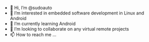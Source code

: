 - 👋 Hi, I’m @sudoauto
- 👀 I’m interested in embedded software development in Linux and Android
- 🌱 I’m currently learning Android
- 💞️ I’m looking to collaborate on any virtual remote projects
- 📫 How to reach me ...

<!---
sudoauto/sudoauto is a ✨ special ✨ repository because its `README.md` (this file) appears on your GitHub profile.
You can click the Preview link to take a look at your changes.
--->
